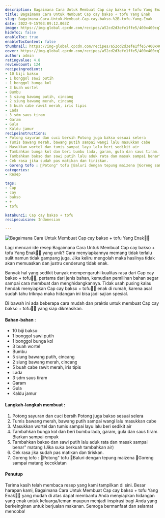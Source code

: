 ```yaml
---
description: Bagaimana Cara Untuk Membuat Cap cay bakso + tofu Yang Enak"
title: Bagaimana Cara Untuk Membuat Cap cay bakso + tofu Yang Enak
slug: Bagaimana-Cara-Untuk-Membuat-Cap-cay-bakso-%2B-tofu-Yang-Enak
date: 2022-9-15T03:09:12.063Z
image: https://img-global.cpcdn.com/recipes/a52cd2d3efe1ffe5/400x400cq70/photo.jpg
hideToc: false
enableToc: true
enableTocContent: false
thumbnail: https://img-global.cpcdn.com/recipes/a52cd2d3efe1ffe5/400x400cq70/photo.jpg
cover: https://img-global.cpcdn.com/recipes/a52cd2d3efe1ffe5/400x400cq70/photo.jpg
author: admin
ratingvalue: 4.8
reviewcount: 124
recipeingredient:
- 10 biji bakso
- 1 bonggol sawi putih
- 1 bonggol bunga kol
- 3 buah wortel
- Bumbu
- 5 siung bawang putih, cincang
- 2 siung bawang merah, cincang
- 5 buah cabe rawit merah, iris tipis
- Lada
- 3 sdm saus tiram
- Garam
- Gula
- Kaldu jamur
recipeinstructions:
- Potong sayuran dan cuci bersih Potong juga bakso sesuai selera
- Tumis bawang merah, bawang putih sampai wangi lalu masukkan cabe
- Masukkan wortel dan tumis sampai layu lalu beri sedikit air
- Tambahkan bunga kol dan beri bumbu lada, garam, gula dan saus tiram. Biarkan sampai empuk
- Tambahkan bakso dan sawi putih lalu aduk rata dan masak sampai benar" matang (Jika suka berkuah tambahkan air)
- Cek rasa jika sudah pas matikan dan tiriskan.
- Goreng tofo : 📍Potong" tofu 📍Baluri dengan tepung maizena 📍Goreng sampai matang kecoklatan
categories:
- Resep

tags:
- Cap
- cay
- bakso
- +
- tofu

katakunci: Cap cay bakso + tofu
recipecuisine: Indonesian

---
```


![Bagaimana Cara Untuk Membuat Cap cay bakso + tofu Yang Enak👩‍🍳](https://img-global.cpcdn.com/recipes/a52cd2d3efe1ffe5/400x400cq70/photo.jpg)

Lagi mencari ide resep Bagaimana Cara Untuk Membuat Cap cay bakso + tofu Yang Enak👩‍🍳 yang unik? Cara menyiapkannya memang tidak terlalu sulit namun tidak gampang juga. Jika keliru mengolah maka hasilnya tidak akan memuaskan dan justru cenderung tidak enak.

Banyak hal yang sedikit banyak mempengaruhi kualitas rasa dari Cap cay bakso + tofu👩‍🍳, pertama dari jenis bahan, kemudian pemilihan bahan segar sampai cara membuat dan menghidangkannya. Tidak usah pusing kalau hendak menyiapkan Cap cay bakso + tofu👩‍🍳 enak di rumah, karena asal sudah tahu triknya maka hidangan ini bisa jadi sajian spesial.

Di bawah ini ada beberapa cara mudah dan praktis untuk membuat Cap cay bakso + tofu👩‍🍳 yang siap dikreasikan.

<!--inarticleads1-->

#### Bahan-bahan :

- 10 biji bakso
- 1 bonggol sawi putih
- 1 bonggol bunga kol
- 3 buah wortel
- Bumbu
- 5 siung bawang putih, cincang
- 2 siung bawang merah, cincang
- 5 buah cabe rawit merah, iris tipis
- Lada
- 3 sdm saus tiram
- Garam
- Gula
- Kaldu jamur

<!--inarticleads2-->

#### Langkah-langkah membuat :

1. Potong sayuran dan cuci bersih Potong juga bakso sesuai selera
1. Tumis bawang merah, bawang putih sampai wangi lalu masukkan cabe
1. Masukkan wortel dan tumis sampai layu lalu beri sedikit air
1. Tambahkan bunga kol dan beri bumbu lada, garam, gula dan saus tiram. Biarkan sampai empuk
1. Tambahkan bakso dan sawi putih lalu aduk rata dan masak sampai benar" matang (Jika suka berkuah tambahkan air)
1. Cek rasa jika sudah pas matikan dan tiriskan.
1. Goreng tofo : 📍Potong" tofu 📍Baluri dengan tepung maizena 📍Goreng sampai matang kecoklatan

#### Penutup

Terima kasih telah membaca resep yang kami tampilkan di sini. Besar harapan kami, Bagaimana Cara Untuk Membuat Cap cay bakso + tofu Yang Enak👩‍🍳 yang mudah di atas dapat membantu Anda menyiapkan hidangan yang enak untuk keluarga/teman maupun menjadi inspirasi bagi Anda yang berkeinginan untuk berjualan makanan. Semoga bermanfaat dan selamat mencoba!